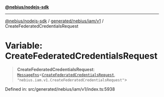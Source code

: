 [**@nebius/nodejs-sdk**](../../../../../README.md)

---

[@nebius/nodejs-sdk](../../../../../README.md) / [generated/nebius/iam/v1](../README.md) / CreateFederatedCredentialsRequest

# Variable: CreateFederatedCredentialsRequest

> **CreateFederatedCredentialsRequest**: [`MessageFns`](../../../../../runtime/protos/core/interfaces/MessageFns.md)\<[`CreateFederatedCredentialsRequest`](../interfaces/CreateFederatedCredentialsRequest.md), `"nebius.iam.v1.CreateFederatedCredentialsRequest"`\>

Defined in: src/generated/nebius/iam/v1/index.ts:5938
